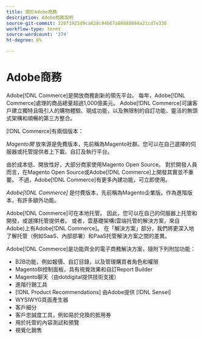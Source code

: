 ```yaml
---
title: 關於Adobe商務
description: Adobe商務說明
source-git-commit: 226f1925d9ca628c94b67a86888084a21cd7e336
workflow-type: tm+mt
source-wordcount: '274'
ht-degree: 0%

---
```



# Adobe商務

Adobe[!DNL Commerce]是開放商務創新的領先平台。 每年，Adobe[!DNL Commerce]處理的商品總量超過1,000億美元。 Adobe[!DNL Commerce]可讓客戶建立獨特且吸引人的購物體驗、現成功能，以及無限制的自訂功能、靈活的無頭式架構和順暢的第三方整合。

[!DNL Commerce]有兩個版本：

_Magento開_ 放來源是免費版本，先前稱為Magento社群。您可以在自己選擇的伺服器或托管提供者上下載、自訂及執行平台。

由於成本低、開放性好，大部分商家使用Magento Open Source。 對於開發人員而言，在Magento Open Source或Adobe[!DNL Commerce]上開發其實並不重要。 不過，Adobe[!DNL Commerce]有更多內建功能，可立即使用。

_Adobe[!DNL Commerce]_ 是付費版本，先前稱為Magento企業版。作為進階版本，有許多額外功能。

Adobe[!DNL Commerce]可在本地托管。 因此，您可以在自己的伺服器上托管和開發，或選擇托管提供者。 或者，雲基礎架構(雲端托管的解決方案，來自Adobe)上有Adobe[!DNL Commerce]。 在「解決方案」部分，我們將更深入地了解托管（例如SaaS、內部部署）和PaaS托管解決方案之間的差異。

Adobe[!DNL Commerce]是功能齊全的電子商務解決方案，隨附下列附加功能：

- B2B功能，例如報價、自訂目錄，以及管理購買者角色和權限
- MagentoBI控制面板，具有視覺效果和自訂Report Builder
- Magento聊天（由dotdigital提供技術支援）
- 進階行銷工具
- [!DNL Product Recommendations] 由Adobe提供  [!DNL Sensei]
- WYSIWYG頁面產生器
- 客戶細分
- 客戶忠誠度工具，例如易於兌換的抵用券
- 用於托管的內容測試和預覽
- 視覺化銷售
